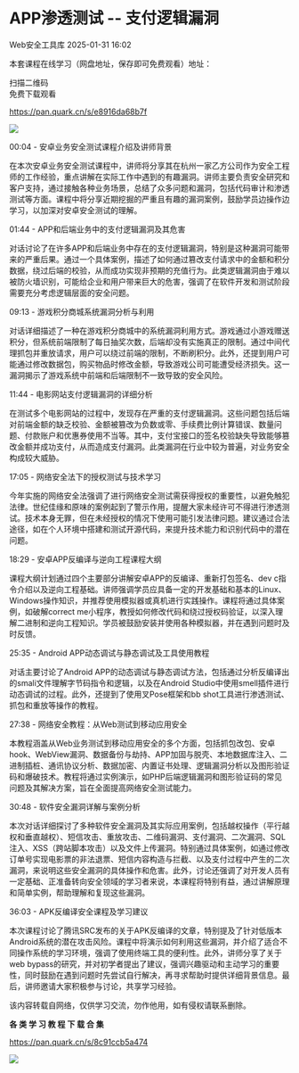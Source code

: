 #  APP渗透测试 -- 支付逻辑漏洞   
 Web安全工具库   2025-01-31 16:02  
  
本套课程在线学习（网盘地址，保存即可免费观看）地址：  
  
扫描二维码  
免费下载观看  
  
https://pan.quark.cn/s/e8916da68b7f  
  
![](https://mmbiz.qpic.cn/sz_mmbiz_png/8H1dCzib3UibuK7dVbG7YfU5eMJ9MU3XYXwl5NSIZhBDd06ViatiaiaSm0wfGGXKiaOiajBotAbwiaajTicVX3Wpic6OuL7A/640?wx_fmt=png&from=appmsg "")  
  
00:04 - 安卓业务安全测试课程介绍及讲师背景  
  
在本次安卓业务安全测试课程中，讲师将分享其在杭州一家乙方公司作为安全工程师的工作经验，重点讲解在实际工作中遇到的有趣漏洞。讲师主要负责安全研究和客户支持，通过接触各种业务场景，总结了众多问题和漏洞，包括代码审计和渗透测试等方面。课程中将分享近期挖掘的严重且有趣的漏洞案例，鼓励学员边操作边学习，以加深对安卓安全测试的理解。  
  
01:44 - APP和后端业务中的支付逻辑漏洞及其危害  
  
对话讨论了在许多APP和后端业务中存在的支付逻辑漏洞，特别是这种漏洞可能带来的严重后果。通过一个具体案例，描述了如何通过篡改支付请求中的金额和积分数据，绕过后端的校验，从而成功实现非预期的充值行为。此类逻辑漏洞由于难以被防火墙识别，可能给企业和用户带来巨大的危害，强调了在软件开发和测试阶段需要充分考虑逻辑层面的安全问题。  
  
09:13 - 游戏积分商城系统漏洞分析与利用  
  
对话详细描述了一种在游戏积分商城中的系统漏洞利用方式。游戏通过小游戏赠送积分，但系统前端限制了每日抽奖次数，后端却没有实施真正的限制。通过中间代理抓包并重放请求，用户可以绕过前端的限制，不断刷积分。此外，还提到用户可能通过修改数据包，购买物品时修改金额，导致游戏公司可能遭受经济损失。这一漏洞揭示了游戏系统中前端和后端限制不一致导致的安全风险。  
  
11:44 - 电影网站支付逻辑漏洞的详细分析  
  
在测试多个电影网站的过程中，发现存在严重的支付逻辑漏洞。这些问题包括后端对前端金额的缺乏校验、金额被篡改为负数或零、手续费比例计算错误、数量问题、付款账户和优惠券使用不当等。其中，支付宝接口的签名校验缺失导致能够篡改金额并成功支付，从而造成支付漏洞。此类漏洞在行业中较为普遍，对业务安全构成较大威胁。  
  
17:05 - 网络安全法下的授权测试与技术学习  
  
今年实施的网络安全法强调了进行网络安全测试需获得授权的重要性，以避免触犯法律。世纪佳缘和原味的案例起到了警示作用，提醒大家未经许可不得进行渗透测试。技术本身无罪，但在未经授权的情况下使用可能引发法律问题。建议通过合法途径，如在个人环境中搭建和测试开源代码，来提升技术能力和识别代码中的潜在问题。  
  
18:29 - 安卓APP反编译与逆向工程课程大纲  
  
课程大纲计划通过四个主要部分讲解安卓APP的反编译、重新打包签名、dev c指令介绍以及逆向工程基础。讲师强调学员应具备一定的开发基础和基本的Linux、Windows操作知识，并推荐使用模拟器或真机进行实践操作。课程将通过具体案例，如破解correct me小程序，教授如何修改代码和绕过授权码验证，以深入理解二进制和逆向工程知识。学员被鼓励安装并使用各种模拟器，并在遇到问题时及时反馈。  
  
25:35 - Android APP动态调试与静态调试及工具使用教程  
  
对话主要讨论了Android APP的动态调试与静态调试方法，包括通过分析反编译出的smali文件理解字节码指令和逻辑，以及在Android Studio中使用smell插件进行动态调试的过程。此外，还提到了使用叉Pose框架和bb shot工具进行渗透测试、抓包和重放等操作的教程。  
  
27:38 - 网络安全教程：从Web测试到移动应用安全  
  
本教程涵盖从Web业务测试到移动应用安全的多个方面，包括抓包改包、安卓hook、WebView漏洞、数据备份与劫持、APP加固与脱壳、本地数据库注入、二进制插桩、通讯协议分析、数据加密、内置证书处理、逻辑漏洞分析以及图形验证码和爆破技术。教程将通过实例演示，如PHP后端逻辑漏洞和图形验证码的常见问题及其解决方案，旨在全面提高网络安全测试能力。  
  
30:48 - 软件安全漏洞详解与案例分析  
  
本次对话详细探讨了多种软件安全漏洞及其实际应用案例，包括越权操作（平行越权和垂直越权）、短信攻击、重放攻击、二维码漏洞、支付漏洞、二次漏洞、SQL注入、XSS（跨站脚本攻击）以及文件上传漏洞。特别通过具体案例，如通过修改订单号实现电影票的非法退票、短信内容构造与拦截、以及支付过程中产生的二次漏洞，来说明这些安全漏洞的具体操作和危害。此外，讨论还强调了对开发人员有一定基础、正准备转向安全领域的学习者来说，本课程将特别有益，通过讲解原理和简单实例，帮助理解和复现这些漏洞。  
  
36:03 - APK反编译安全课程及学习建议  
  
本次课程讨论了腾讯SRC发布的关于APK反编译的文章，特别提及了针对低版本Android系统的潜在攻击风险。课程中将演示如何利用这些漏洞，并介绍了适合不同操作系统的学习环境，强调了使用终端工具的便利性。此外，讲师分享了关于web bypass的研究，并对初学者提出了建议，强调兴趣驱动和主动学习的重要性，同时鼓励在遇到问题时先尝试自行解决，再寻求帮助时提供详细背景信息。最后，讲师邀请大家积极参与讨论，共享学习经验。  
  
  
  
  
该内容转载自网络，仅供学习交流，勿作他用，如有侵权请联系删除。  
  
  
**各 类 学 习 教 程 下 载 合 集**  
  
  
  
  
  
  
  
  
  
https://pan.quark.cn/s/8c91ccb5a474  
  
  
![](https://mmbiz.qpic.cn/sz_mmbiz_png/8H1dCzib3UibuuhdO7GMx4wqK5PQMWgr8pNaudBlYJUYXP6R6LcL0d3UYmPLoiajIXwaibhvlchGibgiaBGwMSwuq58g/640?wx_fmt=other&from=appmsg&tp=webp&wxfrom=5&wx_lazy=1&wx_co=1 "")  
  
  
  
  
  
